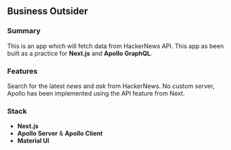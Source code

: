## Business Outsider

### Summary

This is an app which will fetch data from HackerNews API. This app as been built as a practice for **Next.js** and **Apollo GraphQL**.

### Features

Search for the latest _news_ and _ask_ from HackerNews.
No custom server, Apollo has been implemented using the API feature from Next.

### Stack

- **Next.js**
- **Apollo Server** & **Apollo Client**
- **Material UI**

